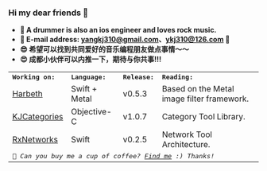 ### Hi my dear friends 👋

* **🧸 A drummer is also an ios engineer and loves rock music.**
* **🎷 E-mail address: [yangkj310@gmail.com](yangkj310@gmail.com)、[ykj310@126.com](ykj310@126.com) 🎷**  
* **😎 希望可以找到共同爱好的音乐编程朋友做点事情～～**
* **😍 成都小伙伴可以内推一下，期待与你共事!!!**

<table>
<tr>
<td colspan="2">
<strong><samp>Working on:</samp></strong>
</td>
<td colspan="2">
<strong><samp>Language:</samp></strong>
</td>
<td colspan="2">
<strong><samp>Release:</samp></strong>
</td>
<td colspan="2">
<strong><samp>Reading:</samp></strong>
</td>
</tr>

<tr>
<td colspan="2">
<a href="https://github.com/yangKJ/Harbeth">Harbeth</a>
</td>
<td colspan="2">
Swift + Metal
</td>
<td colspan="2">
v0.5.3
</td>
<td colspan="2">
Based on the Metal image filter framework.
</td>
</tr>


<tr>
<td colspan="2">
<a href="https://github.com/yangKJ/KJCategories">KJCategories</a>
</td>
<td colspan="2">
Objective-C
</td>
<td colspan="2">
v1.0.7
</td>
<td colspan="2">
Category Tool Library.
</td>
</tr>

<tr>
<td colspan="2">
<a href="https://github.com/yangKJ/RxNetworks">RxNetworks</a>
</td>
<td colspan="2">
Swift
</td>
<td colspan="2">
v0.2.5
</td>
<td colspan="2">
Network Tool Architecture.
</td>
</tr>


  
<tr>
<td colspan="8">
<em><samp>🎷 Can you buy me a cup of coffee? <a href="https://www.buymeacoffee.com/yangkj3102">Find me</a> :) Thanks!</samp></em>
</td>

</td>
</tr>

</table>

<!--<p align="left">
<img src="https://img.zcool.cn/community/0161da5541af81000001a64bc753a4.jpg@1280w_1l_2o_100sh.jpg" width="500" hspace="1px">
</p>-->

  






